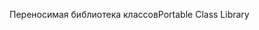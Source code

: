 <span data-ttu-id="5e8ad-101">Переносимая библиотека классов</span><span class="sxs-lookup"><span data-stu-id="5e8ad-101">Portable Class Library</span></span>